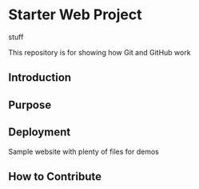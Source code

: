 # Starter Web Project
stuff

This repository is for showing how Git and GitHub work
## Introduction

## Purpose

## Deployment

Sample website with plenty of files for demos

## How to Contribute